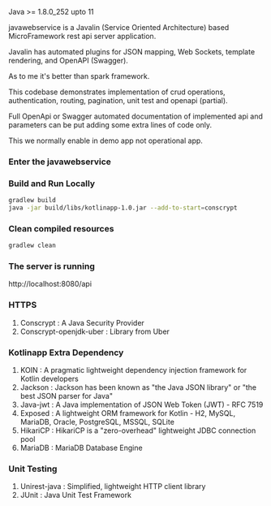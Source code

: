 Java >= 1.8.0_252 upto 11

javawebservice is a Javalin (Service Oriented Architecture) based MicroFramework rest api server application.

Javalin has automated plugins for JSON mapping, Web Sockets, template rendering, and OpenAPI (Swagger).

As to me it's better than spark framework.

This codebase demonstrates implementation of crud operations, authentication, routing, pagination, unit test and openapi (partial).

Full OpenApi or Swagger automated documentation of implemented api and parameters can be put adding some extra lines of code only. 

This we normally enable in demo app not operational app.

### Enter the javawebservice

### Build and Run Locally

```bash
gradlew build
java -jar build/libs/kotlinapp-1.0.jar --add-to-start=conscrypt
```
### Clean compiled resources

```bash
gradlew clean
```

### The server is running

http://localhost:8080/api

### HTTPS
1. Conscrypt : A Java Security Provider
2. Conscrypt-openjdk-uber : Library from Uber

### Kotlinapp Extra Dependency

1. KOIN : A pragmatic lightweight dependency injection framework for Kotlin developers
2. Jackson : Jackson has been known as "the Java JSON library" or "the best JSON parser for Java"
3. Java-jwt : A Java implementation of JSON Web Token (JWT) - RFC 7519
4. Exposed : A lightweight ORM framework for Kotlin - H2, MySQL, MariaDB, Oracle, PostgreSQL, MSSQL, SQLite
5. HikariCP : HikariCP is a "zero-overhead" lightweight JDBC connection pool
6. MariaDB : MariaDB Database Engine

### Unit Testing
1. Unirest-java : Simplified, lightweight HTTP client library
2. JUnit : Java Unit Test Framework


